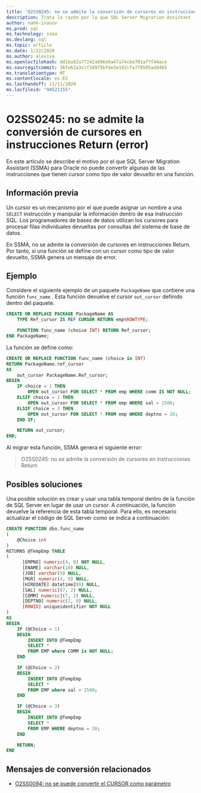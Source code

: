 ```yaml
---
title: 'O2SS0245: no se admite la conversión de cursores en instrucciones Return (error)'
description: Trata la razón por la que SQL Server Migration Assistant (SSMA) para Oracle no puede convertir algunas de las instrucciones que tienen cursor como tipo de valor devuelto en cualquier mensaje de error de función O2SS0245.
author: nahk-ivanov
ms.prod: sql
ms.technology: ssma
ms.devlang: sql
ms.topic: article
ms.date: 1/22/2020
ms.author: alexiva
ms.openlocfilehash: dd1ba82a77242a696e0a47a74cbe701af7f44ace
ms.sourcegitcommit: 36fe62a3ccf34979bfde3e192cfa778505add465
ms.translationtype: MT
ms.contentlocale: es-ES
ms.lasthandoff: 11/11/2020
ms.locfileid: "94521155"
---
```

# <a name="o2ss0245-cursor-conversion-in-return-statements-not-supported-error"></a>O2SS0245: no se admite la conversión de cursores en instrucciones Return (error)

En este artículo se describe el motivo por el que SQL Server Migration Assistant (SSMA) para Oracle no puede convertir algunas de las instrucciones que tienen cursor como tipo de valor devuelto en una función.

## <a name="background"></a>Información previa

Un cursor es un mecanismo por el que puede asignar un nombre a una `SELECT` instrucción y manipular la información dentro de esa instrucción SQL. Los programadores de bases de datos utilizan los cursores para procesar filas individuales devueltas por consultas del sistema de base de datos.

En SSMA, no se admite la conversión de cursores en instrucciones Return. Por tanto, si una función se define con un cursor como tipo de valor devuelto, SSMA genera un mensaje de error.

## <a name="example"></a>Ejemplo

Considere el siguiente ejemplo de un paquete `PackageName` que contiene una función `func_name` . Esta función devuelve el cursor `out_cursor` definido dentro del paquete.

```sql
CREATE OR REPLACE PACKAGE PackageName AS
    TYPE Ref_cursor IS REF CURSOR RETURN emp%ROWTYPE;

    FUNCTION func_name (choice INT) RETURN Ref_cursor;
END PackageName;
```

La función se define como:

```sql
CREATE OR REPLACE FUNCTION func_name (choice in INT)
RETURN PackageName.ref_cursor
AS
    out_cursor PackageName.Ref_cursor;
BEGIN
    IF choice = 1 THEN
        OPEN out_cursor FOR SELECT * FROM emp WHERE comm IS NOT NULL;
    ELSIF choice = 2 THEN
        OPEN out_cursor FOR SELECT * FROM emp WHERE sal > 2500;
    ELSIF choice = 3 THEN
        OPEN out_cursor FOR SELECT * FROM emp WHERE deptno = 20;
    END IF;

    RETURN out_cursor;
END;
```

Al migrar esta función, SSMA genera el siguiente error:

> O2SS0245: no se admite la conversión de cursores en instrucciones Return

## <a name="possible-remedies"></a>Posibles soluciones

Una posible solución es crear y usar una tabla temporal dentro de la función de SQL Server en lugar de usar un cursor. A continuación, la función devuelve la referencia de esta tabla temporal. Para ello, es necesario actualizar el código de SQL Server como se indica a continuación:

```sql
CREATE FUNCTION dbo.func_name
(
    @Choice int
)
RETURNS @TempEmp TABLE
(
      [EMPNO] numeric(4, 0) NOT NULL,
      [ENAME] varchar(10) NULL,
      [JOB] varchar(9) NULL,
      [MGR] numeric(4, 0) NULL,
      [HIREDATE] datetime2(0) NULL,
      [SAL] numeric](7, 2) NULL,
      [COMM] numeric](7, 2) NULL,
      [DEPTNO] numeric(2, 0) NULL,
      [ROWID] uniqueidentifier NOT NULL
)
AS
BEGIN
    IF (@Choice = 1)
    BEGIN
        INSERT INTO @TempEmp
        SELECT *
        FROM EMP where COMM is NOT NULL;
    END

    IF (@Choice = 2)
    BEGIN
        INSERT INTO @TempEmp
        SELECT *
        FROM EMP where sal > 2500;
    END

    IF (@Choice = 3)
    BEGIN
        INSERT INTO @TempEmp
        SELECT *
        FROM EMP WHERE deptno = 20;
    END

    RETURN;
END
```

## <a name="related-conversion-messages"></a>Mensajes de conversión relacionados

* [O2SS0094: no se puede convertir el CURSOR como parámetro](o2ss0094.md)

